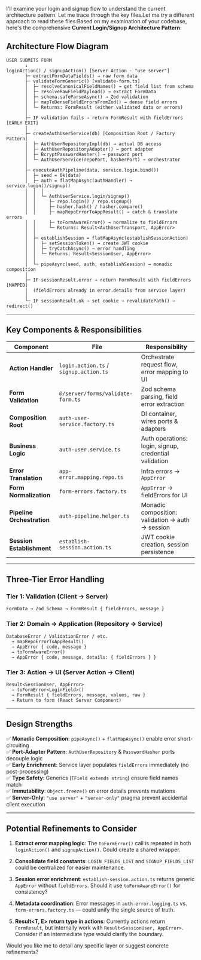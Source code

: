 I'll examine your login and signup flow to understand the current architecture pattern. Let me trace through the key files.Let me try a different approach to read these files:Based on my examination of your codebase, here's the comprehensive **Current Login/Signup Architecture Pattern**:

## Architecture Flow Diagram

```
USER SUBMITS FORM
       ↓
loginAction() / signupAction() [Server Action - "use server"]
       ├─ extractFormDataFields() → raw form data
       ├─ validateFormGeneric() [validate-form.ts]
       │  ├─ resolveCanonicalFieldNames() → get field list from schema
       │  ├─ resolveRawFieldPayload() → extract FormData
       │  ├─ schema.safeParseAsync() → Zod validation
       │  ├─ mapToDenseFieldErrorsFromZod() → dense field errors
       │  └─ Returns: FormResult (either validated data or errors)
       │
       ├─ IF validation fails → return FormResult with fieldErrors [EARLY EXIT]
       │
       ├─ createAuthUserService(db) [Composition Root / Factory Pattern]
       │  ├─ AuthUserRepositoryImpl(db) → actual DB access
       │  ├─ AuthUserRepositoryAdapter() → port adapter
       │  ├─ BcryptPasswordHasher() → password port
       │  └─ AuthUserService(repoPort, hasherPort) → orchestrator
       │
       ├─ executeAuthPipeline(data, service.login.bind())
       │  ├─ seed = Ok(data)
       │  ├─ auth = flatMapAsync(authHandler) → service.login()/signup()
       │  │  │
       │  │  └─ AuthUserService.login/signup()
       │  │     ├─ repo.login() / repo.signup()
       │  │     ├─ hasher.hash() / hasher.compare()
       │  │     ├─ mapRepoErrorToAppResult() → catch & translate errors
       │  │     ├─ toFormAwareError() → normalize to fieldErrors
       │  │     └─ Returns: Result<AuthUserTransport, AppError>
       │  │
       │  ├─ establishSession = flatMapAsync(establishSessionAction)
       │  │  ├─ setSessionToken() → create JWT cookie
       │  │  ├─ tryCatchAsync() → error handling
       │  │  └─ Returns: Result<SessionUser, AppError>
       │  │
       │  └─ pipeAsync(seed, auth, establishSession) → monadic composition
       │
       ├─ IF sessionResult.error → return FormResult with fieldErrors [MAPPED]
       │  (fieldErrors already in error.details from service layer)
       │
       └─ IF sessionResult.ok → set cookie → revalidatePath() → redirect()
```

---

## Key Components & Responsibilities

| Component                  | File                                   | Responsibility                                        |
| -------------------------- | -------------------------------------- | ----------------------------------------------------- |
| **Action Handler**         | `login.action.ts` / `signup.action.ts` | Orchestrate request flow, error mapping to UI         |
| **Form Validation**        | `@/server/forms/validate-form.ts`      | Zod schema parsing, field error extraction            |
| **Composition Root**       | `auth-user-service.factory.ts`         | DI container, wires ports & adapters                  |
| **Business Logic**         | `auth-user.service.ts`                 | Auth operations: login, signup, credential validation |
| **Error Translation**      | `app-error.mapping.repo.ts`            | Infra errors → `AppError`                             |
| **Form Normalization**     | `form-errors.factory.ts`               | `AppError` → fieldErrors for UI                       |
| **Pipeline Orchestration** | `auth-pipeline.helper.ts`              | Monadic composition: validation → auth → session      |
| **Session Establishment**  | `establish-session.action.ts`          | JWT cookie creation, session persistence              |

---

## Three-Tier Error Handling

### Tier 1: Validation (Client → Server)

```
FormData → Zod Schema → FormResult { fieldErrors, message }
```

### Tier 2: Domain → Application (Repository → Service)

```
DatabaseError / ValidationError / etc.
  → mapRepoErrorToAppResult()
  → AppError { code, message }
  → toFormAwareError()
  → AppError { code, message, details: { fieldErrors } }
```

### Tier 3: Action → UI (Server Action → Client)

```
Result<SessionUser, AppError>
  → toFormError<LoginField>()
  → FormResult { fieldErrors, message, values, raw }
  → Return to form (React Server Component)
```

---

## Design Strengths

✅ **Monadic Composition**: `pipeAsync()` + `flatMapAsync()` enable error short-circuiting  
✅ **Port-Adapter Pattern**: `AuthUserRepository` & `PasswordHasher` ports decouple logic  
✅ **Early Enrichment**: Service layer populates `fieldErrors` immediately (no post-processing)  
✅ **Type Safety**: Generics (`TField extends string`) ensure field names match  
✅ **Immutability**: `Object.freeze()` on error details prevents mutations  
✅ **Server-Only**: `"use server"` + `"server-only"` pragma prevent accidental client execution

---

## Potential Refinements to Consider

1. **Extract error mapping logic**: The `toFormError()` call is repeated in both `loginAction()` and `signupAction()`. Could create a shared wrapper.

2. **Consolidate field constants**: `LOGIN_FIELDS_LIST` and `SIGNUP_FIELDS_LIST` could be centralized for easier maintenance.

3. **Session error enrichment**: `establish-session.action.ts` returns generic `AppError` without `fieldErrors`. Should it use `toFormAwareError()` for consistency?

4. **Metadata coordination**: Error messages in `auth-error.logging.ts` vs. `form-errors.factory.ts` — could unify the single source of truth.

5. **Result<T, E> return type in actions**: Currently actions return `FormResult`, but internally work with `Result<SessionUser, AppError>`. Consider if an intermediate type would clarify the boundary.

Would you like me to detail any specific layer or suggest concrete refinements?
